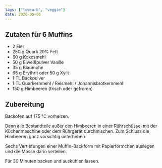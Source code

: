 ```yaml
---
tags: ["lowcarb", "veggie"]
date: 2020-05-06
---
```


## Zutaten für 6 Muffins
- 2     Eier
- 250 g Quark 20% Fett
- 60 g  Kokosmehl
- 50 g  Eiweißpulver Vanille
- 35 g  Blaumohn
- 65 g  Erythrit oder 50 g Xylit
- 1 TL  Backpulver
- 1 TL  Guarkernmehl / Reismehl / Johannisbrotkernmehl
- 150 g Himbeeren (frisch oder gefroren)

## Zubereitung
Backofen auf 175 ℃ vorheizen.

Dann alle Bestandteile außer den Himbeeren in einer Rührschüssel mit der Küchenmaschine oder dem Rührgerät durchmischen. Zum Schluss die Himbeeren ganz vorsichtig unterheben.

Sechs Vertiefungen einer Muffin-Backform mit Papierförmchen auslegen und die Masse darin verteilen.

Für 30 Minuten backen und auskühlen lassen.
